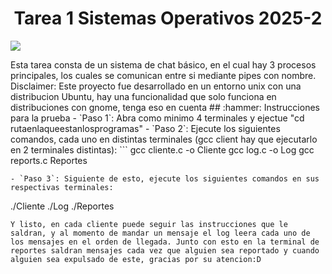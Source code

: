 <h1 align="center"> Tarea 1 Sistemas Operativos 2025-2 </h1>
<p align="left">
<img src="https://img.shields.io/badge/STATUS-COMPLETADO-green">
</p>
Esta tarea consta de un sistema de chat básico, en el cual hay 3 procesos principales, los cuales se comunican entre si mediante pipes con nombre.
Disclaimer: Este proyecto fue desarrollado en un entorno unix con una distribucion Ubuntu, hay una funcionalidad que solo funciona en distribuciones con gnome, tenga eso en cuenta
## :hammer: Instrucciones para la prueba
- `Paso 1`: Abra como minimo 4 terminales y ejectue "cd rutaenlaqueestanlosprogramas"
- `Paso 2`: Ejecute los siguientes comandos, cada uno en distintas terminales (gcc client hay que ejecutarlo en 2 terminales distintas): 
```
gcc cliente.c -o Cliente
gcc log.c -o Log
gcc reports.c Reportes

```
- `Paso 3`: Siguiente de esto, ejecute los siguientes comandos en sus respectivas terminales:
```
./Cliente
./Log
./Reportes
```
Y listo, en cada cliente puede seguir las instrucciones que le saldran, y al momento de mandar un mensaje el log leera cada uno de los mensajes en el orden de llegada. Junto con esto en la terminal de reportes saldran mensajes cada vez que alguien sea reportado y cuando alguien sea expulsado de este, gracias por su atencion:D